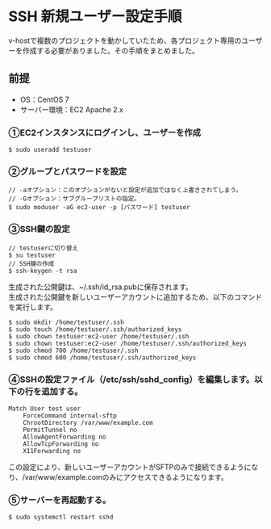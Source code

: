 # SSH 新規ユーザー設定手順
v-hostで複数のプロジェクトを動かしていたため、各プロジェクト専用のユーザーを作成する必要がありました。その手順をまとめました。

## 前提
- OS：CentOS 7
- サーバー環境：EC2 Apache 2.x

### ①EC2インスタンスにログインし、ユーザーを作成
```
$ sudo useradd testuser
```
### ②グループとパスワードを設定
```
// -aオプション：このオプションがないと設定が追加ではなく上書きされてしまう。
// -Gオプション：サブグループリストの指定。
$ sudo moduser -aG ec2-user -p [パスワード] testuser
```
### ③SSH鍵の設定
```
// testuserに切り替え
$ su testuser
// SSH鍵の作成
$ ssh-keygen -t rsa
```
生成された公開鍵は、~/.ssh/id_rsa.pubに保存されます。<br>
生成された公開鍵を新しいユーザーアカウントに追加するため、以下のコマンドを実行します。
```
$ sudo mkdir /home/testuser/.ssh
$ sudo touch /home/testuser/.ssh/authorized_keys
$ sudo chown testuser:ec2-user /home/testuser/.ssh
$ sudo chown testuser:ec2-user /home/testuser/.ssh/authorized_keys
$ sudo chmod 700 /home/testuser/.ssh
$ sudo chmod 600 /home/testuser/.ssh/authorized_keys
```
### ④SSHの設定ファイル（/etc/ssh/sshd_config）を編集します。以下の行を追加する。
```
Match User test user
    ForceCommand internal-sftp
    ChrootDirectory /var/www/example.com
    PermitTunnel no
    AllowAgentForwarding no
    AllowTcpForwarding no
    X11Forwarding no
```

この設定により、新しいユーザーアカウントがSFTPのみで接続できるようになり、/var/www/example.comのみにアクセスできるようになります。

### ⑤サーバーを再起動する。
```
$ sudo systemctl restart sshd
```
